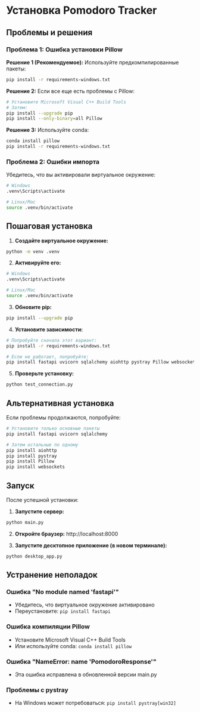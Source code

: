 # Установка Pomodoro Tracker

## Проблемы и решения

### Проблема 1: Ошибка установки Pillow

**Решение 1 (Рекомендуемое):** Используйте предкомпилированные пакеты:

```bash
pip install -r requirements-windows.txt
```

**Решение 2:** Если все еще есть проблемы с Pillow:

```bash
# Установите Microsoft Visual C++ Build Tools
# Затем:
pip install --upgrade pip
pip install --only-binary=all Pillow
```

**Решение 3:** Используйте conda:

```bash
conda install pillow
pip install -r requirements-windows.txt
```

### Проблема 2: Ошибки импорта

Убедитесь, что вы активировали виртуальное окружение:

```bash
# Windows
.venv\Scripts\activate

# Linux/Mac
source .venv/bin/activate
```

## Пошаговая установка

1. **Создайте виртуальное окружение:**
```bash
python -m venv .venv
```

2. **Активируйте его:**
```bash
# Windows
.venv\Scripts\activate

# Linux/Mac  
source .venv/bin/activate
```

3. **Обновите pip:**
```bash
pip install --upgrade pip
```

4. **Установите зависимости:**
```bash
# Попробуйте сначала этот вариант:
pip install -r requirements-windows.txt

# Если не работает, попробуйте:
pip install fastapi uvicorn sqlalchemy aiohttp pystray Pillow websockets
```

5. **Проверьте установку:**
```bash
python test_connection.py
```

## Альтернативная установка

Если проблемы продолжаются, попробуйте:

```bash
# Установите только основные пакеты
pip install fastapi uvicorn sqlalchemy

# Затем остальные по одному
pip install aiohttp
pip install pystray
pip install Pillow
pip install websockets
```

## Запуск

После успешной установки:

1. **Запустите сервер:**
```bash
python main.py
```

2. **Откройте браузер:**
http://localhost:8000

3. **Запустите десктопное приложение (в новом терминале):**
```bash
python desktop_app.py
```

## Устранение неполадок

### Ошибка "No module named 'fastapi'"
- Убедитесь, что виртуальное окружение активировано
- Переустановите: `pip install fastapi`

### Ошибка компиляции Pillow
- Установите Microsoft Visual C++ Build Tools
- Или используйте conda: `conda install pillow`

### Ошибка "NameError: name 'PomodoroResponse'"
- Эта ошибка исправлена в обновленной версии main.py

### Проблемы с pystray
- На Windows может потребоваться: `pip install pystray[win32]`
